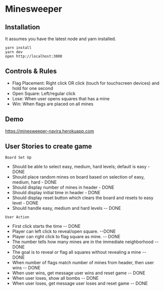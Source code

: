 # Minesweeper

## Installation

It assumes you have the latest node and yarn installed.

```
yarn install
yarn dev
open http://localhost:3000
```

## Controls & Rules
* Flag Placement: Right click OR click (touch for touchscreen devices) and hold for one second 
* Open Square: Left/regular click
* Lose: When user opens squares that has a mine
* Win: When flags are placed on all mines

## Demo

https://minesweeper-navira.herokuapp.com

## User Stories to create game

  ```Board Set Up```
  * Should be able to select easy, medium, hard levels; default is easy - DONE
  * Should place random mines on board based on selection of easy, medium, hard - DONE
  * Should display number of mines in header - DONE
  * Should display initial time in header - DONE
  * Should display reset button which clears the board and resets to easy level - DONE
  * Should handle easy, medium and hard levels -- DONE
  

```User Action```
  * First click starts the time -- DONE
  * Player can left click to reveal/open square. --DONE
  * Player can right click to flag square as mine. -- DONE
  * The number tells how many mines are in the immediate neighborhood -- DONE 
  * The goal is to reveal or flag all squares without revealing a mine -- DONE
  * When number of flags match number of mines from header, then user wins -- DONE
  * When user wins, get message user wins and reset game -- DONE
  * When user loses, show all bombs -- DONE
  * When user loses, get message user loses and reset game -- DONE 
  
  



